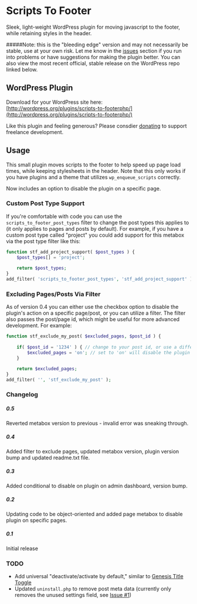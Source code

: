 Scripts To Footer
=================

Sleek, light-weight WordPress plugin for moving javascript to the footer, while retaining styles in the header.

#####Note: this is the "bleeding edge" version and may not necessarily be stable, use at your own risk. Let me know in the [issues](https://github.com/joshuadavidnelson/scripts-to-footer/issues) section if you run into problems or have suggestions for making the plugin better. You can also view the most recent official, stable release on the WordPress repo linked below.

## WordPress Plugin

Download for your WordPress site here: [http://wordpress.org/plugins/scripts-to-footerphp/](http://wordpress.org/plugins/scripts-to-footerphp/)

Like this plugin and feeling generous? Please consdier [donating](http://joshuadnelson.com/donate) to support freelance development.

## Usage

This small plugin moves scripts to the footer to help speed up page load times, while keeping stylesheets in the header. Note that this only works if you have plugins and a theme that utilizes `wp_enqueue_scripts` correctly.

Now includes an option to disable the plugin on a specific page.

### Custom Post Type Support
If you're comfortable with code you can use the `scripts_to_footer_post_types` filter to change the post types this applies to (it only applies to pages and posts by default). For example, if you have a custom post type called "project" you could add support for this metabox via the post type filter like this:

```php
function stf_add_project_support( $post_types ) {
	$post_types[] = 'project';
	
	return $post_types;
}
add_filter( 'scripts_to_footer_post_types', 'stf_add_project_support' );
```

### Excluding Pages/Posts Via Filter
As of version 0.4 you can either use the checkbox option to disable the plugin's action on a specific page/post, or you can utilize a filter. The filter also passes the post/page id, which might be useful for more advanced development. For example:

```php
function stf_exclude_my_post( $excluded_pages, $post_id ) {
	
	if( $post_id = '1234' ) { // change to your post id, or use a different conditional to get crazy
		$excluded_pages = 'on'; // set to 'on' will disable the plugin
	}

	return $excluded_pages;
}
add_filter( '', 'stf_exclude_my_post' );
```

### Changelog

##### 0.5
Reverted metabox version to previous - invalid error was sneaking through.

##### 0.4
Added filter to exclude pages, updated metabox version, plugin version bump and updated readme.txt file.

##### 0.3
Added conditional to disable on plugin on admin dashboard, version bump. 
 	
##### 0.2
Updating code to be object-oriented and added page metabox to disable plugin on specific pages.

##### 0.1
Initial release

### TODO

- Add universal "deactivate/activate by default," similar to [Genesis Title Toggle](https://github.com/billerickson/genesis-title-toggle)
- Updated `uninstall.php` to remove post meta data (currently only removes the unused settings field, see [Issue #1](https://github.com/joshuadavidnelson/scripts-to-footer/issues/1))
